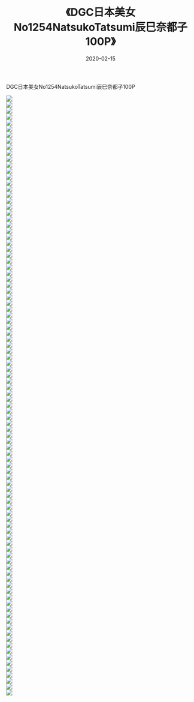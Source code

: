 ﻿---
layout: post
title:  《DGC日本美女No1254NatsukoTatsumi辰巳奈都子100P》
date:   2020-02-15
img: http://img.660000.xyz/Sharelink/性感/2020/DGC日本美女No1254NatsukoTatsumi辰巳奈都子100P/000.jpg
categories: [美女, 清纯, 唯美]
---

DGC日本美女No1254NatsukoTatsumi辰巳奈都子100P

  ![](http://img.660000.xyz/Sharelink/性感/2020/DGC日本美女No1254NatsukoTatsumi辰巳奈都子100P/001.jpg) <br> ![](http://img.660000.xyz/Sharelink/性感/2020/DGC日本美女No1254NatsukoTatsumi辰巳奈都子100P/002.jpg) <br> ![](http://img.660000.xyz/Sharelink/性感/2020/DGC日本美女No1254NatsukoTatsumi辰巳奈都子100P/003.jpg) <br> ![](http://img.660000.xyz/Sharelink/性感/2020/DGC日本美女No1254NatsukoTatsumi辰巳奈都子100P/004.jpg) <br> ![](http://img.660000.xyz/Sharelink/性感/2020/DGC日本美女No1254NatsukoTatsumi辰巳奈都子100P/005.jpg) <br> ![](http://img.660000.xyz/Sharelink/性感/2020/DGC日本美女No1254NatsukoTatsumi辰巳奈都子100P/006.jpg) <br> ![](http://img.660000.xyz/Sharelink/性感/2020/DGC日本美女No1254NatsukoTatsumi辰巳奈都子100P/007.jpg) <br> ![](http://img.660000.xyz/Sharelink/性感/2020/DGC日本美女No1254NatsukoTatsumi辰巳奈都子100P/008.jpg) <br> ![](http://img.660000.xyz/Sharelink/性感/2020/DGC日本美女No1254NatsukoTatsumi辰巳奈都子100P/009.jpg) <br> ![](http://img.660000.xyz/Sharelink/性感/2020/DGC日本美女No1254NatsukoTatsumi辰巳奈都子100P/010.jpg) <br> ![](http://img.660000.xyz/Sharelink/性感/2020/DGC日本美女No1254NatsukoTatsumi辰巳奈都子100P/011.jpg) <br> ![](http://img.660000.xyz/Sharelink/性感/2020/DGC日本美女No1254NatsukoTatsumi辰巳奈都子100P/012.jpg) <br> ![](http://img.660000.xyz/Sharelink/性感/2020/DGC日本美女No1254NatsukoTatsumi辰巳奈都子100P/013.jpg) <br> ![](http://img.660000.xyz/Sharelink/性感/2020/DGC日本美女No1254NatsukoTatsumi辰巳奈都子100P/014.jpg) <br> ![](http://img.660000.xyz/Sharelink/性感/2020/DGC日本美女No1254NatsukoTatsumi辰巳奈都子100P/015.jpg) <br> ![](http://img.660000.xyz/Sharelink/性感/2020/DGC日本美女No1254NatsukoTatsumi辰巳奈都子100P/016.jpg) <br> ![](http://img.660000.xyz/Sharelink/性感/2020/DGC日本美女No1254NatsukoTatsumi辰巳奈都子100P/017.jpg) <br> ![](http://img.660000.xyz/Sharelink/性感/2020/DGC日本美女No1254NatsukoTatsumi辰巳奈都子100P/018.jpg) <br> ![](http://img.660000.xyz/Sharelink/性感/2020/DGC日本美女No1254NatsukoTatsumi辰巳奈都子100P/019.jpg) <br> ![](http://img.660000.xyz/Sharelink/性感/2020/DGC日本美女No1254NatsukoTatsumi辰巳奈都子100P/020.jpg) <br> ![](http://img.660000.xyz/Sharelink/性感/2020/DGC日本美女No1254NatsukoTatsumi辰巳奈都子100P/021.jpg) <br> ![](http://img.660000.xyz/Sharelink/性感/2020/DGC日本美女No1254NatsukoTatsumi辰巳奈都子100P/022.jpg) <br> ![](http://img.660000.xyz/Sharelink/性感/2020/DGC日本美女No1254NatsukoTatsumi辰巳奈都子100P/023.jpg) <br> ![](http://img.660000.xyz/Sharelink/性感/2020/DGC日本美女No1254NatsukoTatsumi辰巳奈都子100P/024.jpg) <br> ![](http://img.660000.xyz/Sharelink/性感/2020/DGC日本美女No1254NatsukoTatsumi辰巳奈都子100P/025.jpg) <br> ![](http://img.660000.xyz/Sharelink/性感/2020/DGC日本美女No1254NatsukoTatsumi辰巳奈都子100P/026.jpg) <br> ![](http://img.660000.xyz/Sharelink/性感/2020/DGC日本美女No1254NatsukoTatsumi辰巳奈都子100P/027.jpg) <br> ![](http://img.660000.xyz/Sharelink/性感/2020/DGC日本美女No1254NatsukoTatsumi辰巳奈都子100P/028.jpg) <br> ![](http://img.660000.xyz/Sharelink/性感/2020/DGC日本美女No1254NatsukoTatsumi辰巳奈都子100P/029.jpg) <br> ![](http://img.660000.xyz/Sharelink/性感/2020/DGC日本美女No1254NatsukoTatsumi辰巳奈都子100P/030.jpg) <br> ![](http://img.660000.xyz/Sharelink/性感/2020/DGC日本美女No1254NatsukoTatsumi辰巳奈都子100P/031.jpg) <br> ![](http://img.660000.xyz/Sharelink/性感/2020/DGC日本美女No1254NatsukoTatsumi辰巳奈都子100P/032.jpg) <br> ![](http://img.660000.xyz/Sharelink/性感/2020/DGC日本美女No1254NatsukoTatsumi辰巳奈都子100P/033.jpg) <br> ![](http://img.660000.xyz/Sharelink/性感/2020/DGC日本美女No1254NatsukoTatsumi辰巳奈都子100P/034.jpg) <br> ![](http://img.660000.xyz/Sharelink/性感/2020/DGC日本美女No1254NatsukoTatsumi辰巳奈都子100P/035.jpg) <br> ![](http://img.660000.xyz/Sharelink/性感/2020/DGC日本美女No1254NatsukoTatsumi辰巳奈都子100P/036.jpg) <br> ![](http://img.660000.xyz/Sharelink/性感/2020/DGC日本美女No1254NatsukoTatsumi辰巳奈都子100P/037.jpg) <br> ![](http://img.660000.xyz/Sharelink/性感/2020/DGC日本美女No1254NatsukoTatsumi辰巳奈都子100P/038.jpg) <br> ![](http://img.660000.xyz/Sharelink/性感/2020/DGC日本美女No1254NatsukoTatsumi辰巳奈都子100P/039.jpg) <br> ![](http://img.660000.xyz/Sharelink/性感/2020/DGC日本美女No1254NatsukoTatsumi辰巳奈都子100P/040.jpg) <br> ![](http://img.660000.xyz/Sharelink/性感/2020/DGC日本美女No1254NatsukoTatsumi辰巳奈都子100P/041.jpg) <br> ![](http://img.660000.xyz/Sharelink/性感/2020/DGC日本美女No1254NatsukoTatsumi辰巳奈都子100P/042.jpg) <br> ![](http://img.660000.xyz/Sharelink/性感/2020/DGC日本美女No1254NatsukoTatsumi辰巳奈都子100P/043.jpg) <br> ![](http://img.660000.xyz/Sharelink/性感/2020/DGC日本美女No1254NatsukoTatsumi辰巳奈都子100P/044.jpg) <br> ![](http://img.660000.xyz/Sharelink/性感/2020/DGC日本美女No1254NatsukoTatsumi辰巳奈都子100P/045.jpg) <br> ![](http://img.660000.xyz/Sharelink/性感/2020/DGC日本美女No1254NatsukoTatsumi辰巳奈都子100P/046.jpg) <br> ![](http://img.660000.xyz/Sharelink/性感/2020/DGC日本美女No1254NatsukoTatsumi辰巳奈都子100P/047.jpg) <br> ![](http://img.660000.xyz/Sharelink/性感/2020/DGC日本美女No1254NatsukoTatsumi辰巳奈都子100P/048.jpg) <br> ![](http://img.660000.xyz/Sharelink/性感/2020/DGC日本美女No1254NatsukoTatsumi辰巳奈都子100P/049.jpg) <br> ![](http://img.660000.xyz/Sharelink/性感/2020/DGC日本美女No1254NatsukoTatsumi辰巳奈都子100P/050.jpg) <br> ![](http://img.660000.xyz/Sharelink/性感/2020/DGC日本美女No1254NatsukoTatsumi辰巳奈都子100P/051.jpg) <br> ![](http://img.660000.xyz/Sharelink/性感/2020/DGC日本美女No1254NatsukoTatsumi辰巳奈都子100P/052.jpg) <br> ![](http://img.660000.xyz/Sharelink/性感/2020/DGC日本美女No1254NatsukoTatsumi辰巳奈都子100P/053.jpg) <br> ![](http://img.660000.xyz/Sharelink/性感/2020/DGC日本美女No1254NatsukoTatsumi辰巳奈都子100P/054.jpg) <br> ![](http://img.660000.xyz/Sharelink/性感/2020/DGC日本美女No1254NatsukoTatsumi辰巳奈都子100P/055.jpg) <br> ![](http://img.660000.xyz/Sharelink/性感/2020/DGC日本美女No1254NatsukoTatsumi辰巳奈都子100P/056.jpg) <br> ![](http://img.660000.xyz/Sharelink/性感/2020/DGC日本美女No1254NatsukoTatsumi辰巳奈都子100P/057.jpg) <br> ![](http://img.660000.xyz/Sharelink/性感/2020/DGC日本美女No1254NatsukoTatsumi辰巳奈都子100P/058.jpg) <br> ![](http://img.660000.xyz/Sharelink/性感/2020/DGC日本美女No1254NatsukoTatsumi辰巳奈都子100P/059.jpg) <br> ![](http://img.660000.xyz/Sharelink/性感/2020/DGC日本美女No1254NatsukoTatsumi辰巳奈都子100P/060.jpg) <br> ![](http://img.660000.xyz/Sharelink/性感/2020/DGC日本美女No1254NatsukoTatsumi辰巳奈都子100P/061.jpg) <br> ![](http://img.660000.xyz/Sharelink/性感/2020/DGC日本美女No1254NatsukoTatsumi辰巳奈都子100P/062.jpg) <br> ![](http://img.660000.xyz/Sharelink/性感/2020/DGC日本美女No1254NatsukoTatsumi辰巳奈都子100P/063.jpg) <br> ![](http://img.660000.xyz/Sharelink/性感/2020/DGC日本美女No1254NatsukoTatsumi辰巳奈都子100P/064.jpg) <br> ![](http://img.660000.xyz/Sharelink/性感/2020/DGC日本美女No1254NatsukoTatsumi辰巳奈都子100P/065.jpg) <br> ![](http://img.660000.xyz/Sharelink/性感/2020/DGC日本美女No1254NatsukoTatsumi辰巳奈都子100P/066.jpg) <br> ![](http://img.660000.xyz/Sharelink/性感/2020/DGC日本美女No1254NatsukoTatsumi辰巳奈都子100P/067.jpg) <br> ![](http://img.660000.xyz/Sharelink/性感/2020/DGC日本美女No1254NatsukoTatsumi辰巳奈都子100P/068.jpg) <br> ![](http://img.660000.xyz/Sharelink/性感/2020/DGC日本美女No1254NatsukoTatsumi辰巳奈都子100P/069.jpg) <br> ![](http://img.660000.xyz/Sharelink/性感/2020/DGC日本美女No1254NatsukoTatsumi辰巳奈都子100P/070.jpg) <br> ![](http://img.660000.xyz/Sharelink/性感/2020/DGC日本美女No1254NatsukoTatsumi辰巳奈都子100P/071.jpg) <br> ![](http://img.660000.xyz/Sharelink/性感/2020/DGC日本美女No1254NatsukoTatsumi辰巳奈都子100P/072.jpg) <br> ![](http://img.660000.xyz/Sharelink/性感/2020/DGC日本美女No1254NatsukoTatsumi辰巳奈都子100P/073.jpg) <br> ![](http://img.660000.xyz/Sharelink/性感/2020/DGC日本美女No1254NatsukoTatsumi辰巳奈都子100P/074.jpg) <br> ![](http://img.660000.xyz/Sharelink/性感/2020/DGC日本美女No1254NatsukoTatsumi辰巳奈都子100P/075.jpg) <br> ![](http://img.660000.xyz/Sharelink/性感/2020/DGC日本美女No1254NatsukoTatsumi辰巳奈都子100P/076.jpg) <br> ![](http://img.660000.xyz/Sharelink/性感/2020/DGC日本美女No1254NatsukoTatsumi辰巳奈都子100P/077.jpg) <br> ![](http://img.660000.xyz/Sharelink/性感/2020/DGC日本美女No1254NatsukoTatsumi辰巳奈都子100P/078.jpg) <br> ![](http://img.660000.xyz/Sharelink/性感/2020/DGC日本美女No1254NatsukoTatsumi辰巳奈都子100P/079.jpg) <br> ![](http://img.660000.xyz/Sharelink/性感/2020/DGC日本美女No1254NatsukoTatsumi辰巳奈都子100P/080.jpg) <br> ![](http://img.660000.xyz/Sharelink/性感/2020/DGC日本美女No1254NatsukoTatsumi辰巳奈都子100P/081.jpg) <br> ![](http://img.660000.xyz/Sharelink/性感/2020/DGC日本美女No1254NatsukoTatsumi辰巳奈都子100P/082.jpg) <br> ![](http://img.660000.xyz/Sharelink/性感/2020/DGC日本美女No1254NatsukoTatsumi辰巳奈都子100P/083.jpg) <br> ![](http://img.660000.xyz/Sharelink/性感/2020/DGC日本美女No1254NatsukoTatsumi辰巳奈都子100P/084.jpg) <br> ![](http://img.660000.xyz/Sharelink/性感/2020/DGC日本美女No1254NatsukoTatsumi辰巳奈都子100P/085.jpg) <br> ![](http://img.660000.xyz/Sharelink/性感/2020/DGC日本美女No1254NatsukoTatsumi辰巳奈都子100P/086.jpg) <br> ![](http://img.660000.xyz/Sharelink/性感/2020/DGC日本美女No1254NatsukoTatsumi辰巳奈都子100P/087.jpg) <br> ![](http://img.660000.xyz/Sharelink/性感/2020/DGC日本美女No1254NatsukoTatsumi辰巳奈都子100P/088.jpg) <br> ![](http://img.660000.xyz/Sharelink/性感/2020/DGC日本美女No1254NatsukoTatsumi辰巳奈都子100P/089.jpg) <br> ![](http://img.660000.xyz/Sharelink/性感/2020/DGC日本美女No1254NatsukoTatsumi辰巳奈都子100P/090.jpg) <br> ![](http://img.660000.xyz/Sharelink/性感/2020/DGC日本美女No1254NatsukoTatsumi辰巳奈都子100P/091.jpg) <br> ![](http://img.660000.xyz/Sharelink/性感/2020/DGC日本美女No1254NatsukoTatsumi辰巳奈都子100P/092.jpg) <br> ![](http://img.660000.xyz/Sharelink/性感/2020/DGC日本美女No1254NatsukoTatsumi辰巳奈都子100P/093.jpg) <br> ![](http://img.660000.xyz/Sharelink/性感/2020/DGC日本美女No1254NatsukoTatsumi辰巳奈都子100P/094.jpg) <br> ![](http://img.660000.xyz/Sharelink/性感/2020/DGC日本美女No1254NatsukoTatsumi辰巳奈都子100P/095.jpg) <br> ![](http://img.660000.xyz/Sharelink/性感/2020/DGC日本美女No1254NatsukoTatsumi辰巳奈都子100P/096.jpg) <br> ![](http://img.660000.xyz/Sharelink/性感/2020/DGC日本美女No1254NatsukoTatsumi辰巳奈都子100P/097.jpg) <br> ![](http://img.660000.xyz/Sharelink/性感/2020/DGC日本美女No1254NatsukoTatsumi辰巳奈都子100P/098.jpg) <br> ![](http://img.660000.xyz/Sharelink/性感/2020/DGC日本美女No1254NatsukoTatsumi辰巳奈都子100P/099.jpg) <br> ![](http://img.660000.xyz/Sharelink/性感/2020/DGC日本美女No1254NatsukoTatsumi辰巳奈都子100P/100.jpg) <br>